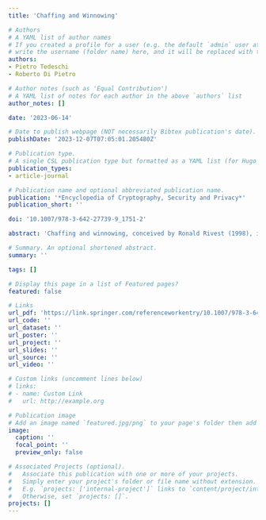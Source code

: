 ```yaml
---
title: 'Chaffing and Winnowing'

# Authors
# A YAML list of author names
# If you created a profile for a user (e.g. the default `admin` user at `content/authors/admin/`), 
# write the username (folder name) here, and it will be replaced with their full name and linked to their profile.
authors:
- Pietro Tedeschi
- Roberto Di Pietro

# Author notes (such as 'Equal Contribution')
# A YAML list of notes for each author in the above `authors` list
author_notes: []

date: '2023-06-14'

# Date to publish webpage (NOT necessarily Bibtex publication's date).
publishDate: '2023-12-07T07:05:01.205480Z'

# Publication type.
# A single CSL publication type but formatted as a YAML list (for Hugo requirements).
publication_types:
- article-journal

# Publication name and optional abbreviated publication name.
publication: '*Encyclopedia of Cryptography, Security and Privacy*'
publication_short: ''

doi: '10.1007/978-3-642-27739-9_1751-2'

abstract: 'Chaffing and winnowing, conceived by Ronald Rivest (1998), is a technique that allows to provide data confidentiality over an insecure channel without using encryption. The term winnowing – suggested by Ronald Rivest’s father – means “to separate out or eliminate the poor or useless parts,” while the term chaff is used to identify “useless parts of wheat.” The technique was proposed as a proof-of-concept to demonstrate how to achieve data confidentiality without involving encryption or steganography while at the same time preventing an adversary from collecting sensitive data (Katz and Lindell, 2014).'

# Summary. An optional shortened abstract.
summary: ''

tags: []

# Display this page in a list of Featured pages?
featured: false

# Links
url_pdf: 'https://link.springer.com/referenceworkentry/10.1007/978-3-642-27739-9_1751-2'
url_code: ''
url_dataset: ''
url_poster: ''
url_project: ''
url_slides: ''
url_source: ''
url_video: ''

# Custom links (uncomment lines below)
# links:
# - name: Custom Link
#   url: http://example.org

# Publication image
# Add an image named `featured.jpg/png` to your page's folder then add a caption below.
image:
  caption: ''
  focal_point: ''
  preview_only: false

# Associated Projects (optional).
#   Associate this publication with one or more of your projects.
#   Simply enter your project's folder or file name without extension.
#   E.g. `projects: ['internal-project']` links to `content/project/internal-project/index.md`.
#   Otherwise, set `projects: []`.
projects: []
---
```

